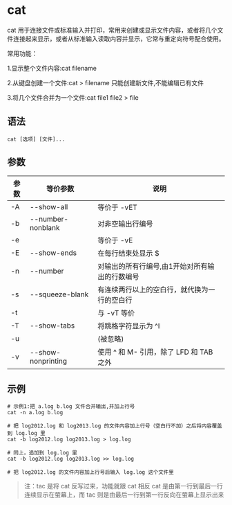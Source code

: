 # cat
cat 用于连接文件或标准输入并打印，常用来创建或显示文件内容，或者将几个文件连接起来显示，或者从标准输入读取内容并显示，它常与重定向符号配合使用。 

常用功能：

1.显示整个文件内容:cat filename

2.从键盘创建一个文件:cat > filename 只能创建新文件,不能编辑已有文件

3.将几个文件合并为一个文件:cat file1 file2 > file

## 语法
```
cat [选项] [文件]...
```

## 参数
参数 | 等价参数 | 说明
--|--|--
-A | --show-all | 等价于 -vET
-b | --number-nonblank  | 对非空输出行编号
-e |  | 等价于 -vE
-E | --show-ends | 在每行结束处显示 $
-n | --number | 对输出的所有行编号,由1开始对所有输出的行数编号
-s | --squeeze-blank | 有连续两行以上的空白行，就代换为一行的空白行 
-t |  | 与 -vT 等价
-T | --show-tabs | 将跳格字符显示为 ^I
-u |  | (被忽略)
-v | --show-nonprinting |  使用 ^ 和 M- 引用，除了 LFD 和 TAB 之外

## 示例
```
# 示例1:把 a.log b.log 文件合并输出,并加上行号
cat -n a.log b.log

# 把 log2012.log 和 log2013.log 的文件内容加上行号（空白行不加）之后将内容覆盖到 log.log 里
cat -b log2012.log log2013.log > log.log

# 同上，追加到 log.log 里
cat -b log2012.log log2013.log >> log.log

# 把 log2012.log 的文件内容加上行号后输入 log.log 这个文件里 
```

> 注：tac 是将 cat 反写过来，功能就跟 cat 相反
> cat 是由第一行到最后一行连续显示在萤幕上，而 tac 则是由最后一行到第一行反向在萤幕上显示出来
